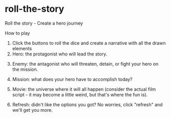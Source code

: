 # roll-the-story
Roll the story - Create a hero journey

How to play
                    
1. Click the buttons to roll the dice and create a narrative with all the drawn elements
2. Hero: the protagonist who will lead the story.</p>
3. Enemy: the antagonist who will threaten, detain, or fight your hero on the mission.</p>
4. Mission: what does your hero have to accomplish today?</p>
5. Movie: the universe where it will all happen (consider the actual film script - it may become a little weird, but that's where the fun is).</p>
6. Refresh: didn't like the options you got? No worries, click "refresh" and we'll get you more.</p>

